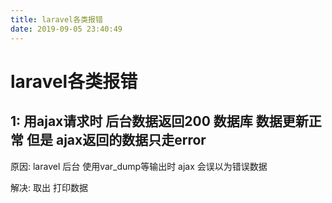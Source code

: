 ```yaml
---
title: laravel各类报错
date: 2019-09-05 23:40:49
---
```


# laravel各类报错

## 1: 用ajax请求时 后台数据返回200 数据库 数据更新正常 但是 ajax返回的数据只走error 

原因: laravel 后台 使用var_dump等输出时 ajax 会误以为错误数据 

解决: 取出 打印数据